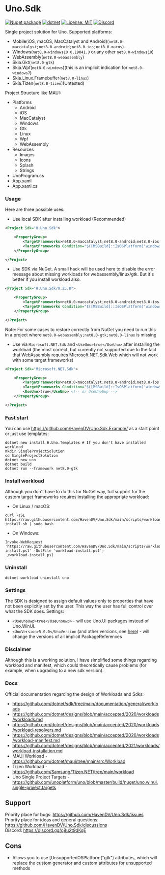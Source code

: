 # Uno.Sdk

[![Nuget package](https://img.shields.io/nuget/vpre/H.Uno.Sdk)](https://www.nuget.org/packages/H.Uno.Sdk/)
[![dotnet](https://github.com/HavenDV/Uno.Sdk/actions/workflows/dotnet.yml/badge.svg?branch=main)](https://github.com/HavenDV/Uno.Sdk/actions/workflows/dotnet.yml)
[![License: MIT](https://img.shields.io/github/license/HavenDV/Uno.Sdk)](https://github.com/HavenDV/Uno.Sdk/blob/main/LICENSE.txt)
[![Discord](https://img.shields.io/discord/1115206893015662663?label=Discord&logo=discord&logoColor=white&color=d82679)](https://discord.gg/Ca2xhfBf3v)

Single project solution for Uno.
Supported platforms:
- Mobile(iOS, macOS, MacCatalyst and Android)(`net8.0-maccatalyst;net8.0-android;net8.0-ios;net8.0-macos`)
- Windows(`net8.0-windows10.0.19041.0` or any other `net8.0-windows10`)
- WebAssembly(`net8.0-webassembly`)
- Skia.Gkt(`net8.0-gtk`)
- Skia.Wpf(`net8.0-windows`)(this is an implicit indication for `net8.0-windows7`)
- Skia.Linux.Framebuffer(`net8.0-linux`)
- Skia.Tizen(`net8.0-tizen`)(Untested)

Project Structure like MAUI:
- Platforms
    - Android
    - iOS
    - MacСatalyst
    - Windows
    - Gtk
    - Linux
    - Wpf
    - WebAssembly
- Resources
    - Images
    - Icons
    - Splash
    - Strings
- UnoProgram.cs
- App.xaml
- App.xaml.cs

### Usage
Here are three possible uses:
- Use local SDK after installing workload (Recommended)
```xml
<Project Sdk="H.Uno.Sdk">

    <PropertyGroup>
        <TargetFrameworks>net8.0-maccatalyst;net8.0-android;net8.0-ios;net8.0-webassembly;net8.0-gtk;net8.0-linux;net8.0-windows</TargetFrameworks>
        <TargetFrameworks Condition="$([MSBuild]::IsOSPlatform('windows'))">$(TargetFrameworks);net8.0-windows10.0.19041.0</TargetFrameworks>
    </PropertyGroup>

</Project>
```
- Use SDK via NuGet. A small hack will be used here to disable the error message about missing workloads for webassembly/linux/gtk. But it's better if you install workload also.
```xml
<Project Sdk="H.Uno.Sdk/0.25.0">

    <PropertyGroup>
        <TargetFrameworks>net8.0-maccatalyst;net8.0-android;net8.0-ios;net8.0-webassembly;net8.0-gtk;net8.0-linux;net8.0-windows</TargetFrameworks>
        <TargetFrameworks Condition="$([MSBuild]::IsOSPlatform('windows'))">$(TargetFrameworks);net8.0-windows10.0.19041.0</TargetFrameworks>
    </PropertyGroup>

</Project>
```
Note: For some cases to restore correctly from NuGet you need to run this in a project where `net8.0-webassembly;net8.0-gtk;net8.0-linux` is missing
- Use via `Microsoft.NET.Sdk` and `<UseUno>true</UseUno>` after installing the workload 
(the most correct, but currently not supported due to the fact that WebAssembly requires Microsoft.NET.Sdk.Web 
which will not work with some target frameworks)
```xml
<Project Sdk="Microsoft.NET.Sdk">

    <PropertyGroup>
        <TargetFrameworks>net8.0-maccatalyst;net8.0-android;net8.0-ios;net8.0-webassembly;net8.0-gtk;net8.0-linux;net8.0-windows</TargetFrameworks>
        <TargetFrameworks Condition="$([MSBuild]::IsOSPlatform('windows'))">$(TargetFrameworks);net8.0-windows10.0.19041.0</TargetFrameworks>
        <UseUno>true</UseUno> <!-- or UseUnoUwp -->
    </PropertyGroup>

</Project>
```

### Fast start
You can use https://github.com/HavenDV/Uno.Sdk.Example/ as a start point or just use templates:
```shell
dotnet new install H.Uno.Templates # If you don't have installed workload
mkdir SingleProjectSolution
cd SingleProjectSolution
dotnet new uno
dotnet build
dotnet run --framework net8.0-gtk
```

### Install workload
Although you don't have to do this for NuGet way, full support for the custom target frameworks requires installing the appropriate workload:
- On Linux / macOS:
```
curl -sSL https://raw.githubusercontent.com/HavenDV/Uno.Sdk/main/scripts/workload-install.sh | sudo bash
```
- On Windows:
```
Invoke-WebRequest 'https://raw.githubusercontent.com/HavenDV/Uno.Sdk/main/scripts/workload-install.ps1' -OutFile 'workload-install.ps1';
./workload-install.ps1
```

### Uninstall
```
dotnet workload uninstall uno
```

### Settings
The SDK is designed to assign default values only to properties that have not been explicitly set by the user. 
This way the user has full control over what the SDK does. 
Settings:
- `<UseUnoUwp>true</UseUnoUwp>` - will use Uno.UI packages instead of Uno.WinUI.
- `<UnoVersion>5.0.0</UnoVersion` (and other versions, see [here](https://github.com/HavenDV/Uno.Sdk/blob/main/src/workload/Uno.Sdk/Sdk/BundledVersions.targets#L10)) - will change the versions of all implicit PackageReferences

### Disclaimer
Although this is a working solution, I have simplified some things regarding workload and manifest,
which could theoretically cause problems (for example, when upgrading to a new sdk version).  

### Docs
Official documentation regarding the design of Workloads and Sdks:
- https://github.com/dotnet/sdk/tree/main/documentation/general/workloads
- https://github.com/dotnet/designs/blob/main/accepted/2020/workloads/workloads.md
- https://github.com/dotnet/designs/blob/main/accepted/2020/workloads/workload-resolvers.md
- https://github.com/dotnet/designs/blob/main/accepted/2020/workloads/workload-manifest.md
- https://github.com/dotnet/designs/blob/main/accepted/2021/workloads/workload-installation.md
- MAUI Workload - https://github.com/dotnet/maui/tree/main/src/Workload
- Tizen Workload - https://github.com/Samsung/Tizen.NET/tree/main/workload
- Uno Single Project Targets - https://github.com/unoplatform/uno/blob/master/build/nuget/uno.winui.single-project.targets

## Support

Priority place for bugs: https://github.com/HavenDV/Uno.Sdk/issues  
Priority place for ideas and general questions: https://github.com/HavenDV/Uno.Sdk/discussions  
Discord: https://discord.gg/g8u2t9dKgE  

## Cons
- Allows you to use [UnsupportedOSPlatform("gtk") attributes, which will replace the custom generator and custom attributes for unsupported methods